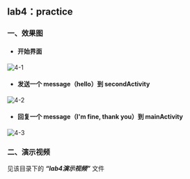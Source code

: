 ## lab4：practice 
>
### 一、效果图
>
- #### 开始界面
![4-1](https://github.com/IVY-1999/android_1813066/blob/main/image/lab4/4-1.png)
>
- #### 发送一个 message（hello）到 secondActivity
![4-2](https://github.com/IVY-1999/android_1813066/blob/main/image/lab4/4-2.png)
>
- #### 回复一个 message（I'm fine, thank you）到 mainActivity
![4-3](https://github.com/IVY-1999/android_1813066/blob/main/image/lab4/4-3.png)
>
>
### 二、演示视频
见该目录下的 ***“lab4演示视频”*** 文件
